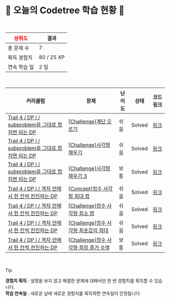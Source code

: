 # 🌲 오늘의 Codetree 학습 현황 🌲

<br />

| <span style="color:red;display:block;text-align:center;"> **성취도**</span> | 결과 |
|---|---|
| 총 문제 수 | 7 |
| 획득 경험치 | 80 / 25 XP |
| 연속 학습 일 | 2 일 |

<br />

|커리큘럼|문제|난이도|상태|코드 링크|
|---|---|---|---|---|
|[Trail 4 / DP I / subproblem을 그대로 합치면 되는 DP](https://https://en.codetree.ai/trail-info/intermediate-low/)|[[Challenge]계단 오르기](https://https://en.codetree.ai/trails/complete/curated-cards/challenge-climbing-stairs/)|쉬움|Solved|[링크](https://github.com/dozine/codetree-TILs/blob/main/250109/%EA%B3%84%EB%8B%A8%20%EC%98%A4%EB%A5%B4%EA%B8%B0/climbing-stairs.py)|
|[Trail 4 / DP I / subproblem을 그대로 합치면 되는 DP](https://https://en.codetree.ai/trail-info/intermediate-low/)|[[Challenge]사각형 채우기](https://https://en.codetree.ai/trails/complete/curated-cards/challenge-rectangle-fill/)|쉬움|Solved|[링크](https://github.com/dozine/codetree-TILs/blob/main/250109/%EC%82%AC%EA%B0%81%ED%98%95%20%EC%B1%84%EC%9A%B0%EA%B8%B0/rectangle-fill.py)|
|[Trail 4 / DP I / subproblem을 그대로 합치면 되는 DP](https://https://en.codetree.ai/trail-info/intermediate-low/)|[[Challenge]사각형 채우기 3](https://https://en.codetree.ai/trails/complete/curated-cards/challenge-rectangle-fill-3/)|보통|Solved|[링크](https://github.com/dozine/codetree-TILs/blob/main/250109/%EC%82%AC%EA%B0%81%ED%98%95%20%EC%B1%84%EC%9A%B0%EA%B8%B0%203/rectangle-fill-3.py)|
|[Trail 4 / DP I / 격자 안에서 한 칸씩 전진하는 DP](https://https://en.codetree.ai/trail-info/intermediate-low/)|[[Concept]정수 사각형 최대 합](https://https://en.codetree.ai/trails/complete/curated-cards/intro-maximum-sum-path-in-square/)|쉬움|Solved|[링크](https://github.com/dozine/codetree-TILs/blob/main/250109/%EC%A0%95%EC%88%98%20%EC%82%AC%EA%B0%81%ED%98%95%20%EC%B5%9C%EB%8C%80%20%ED%95%A9/maximum-sum-path-in-square.py)|
|[Trail 4 / DP I / 격자 안에서 한 칸씩 전진하는 DP](https://https://en.codetree.ai/trail-info/intermediate-low/)|[[Challenge]정수 사각형 최소 합](https://https://en.codetree.ai/trails/complete/curated-cards/challenge-minimum-sum-path-in-square/)|쉬움|Solved|[링크](https://github.com/dozine/codetree-TILs/blob/main/250109/%EC%A0%95%EC%88%98%20%EC%82%AC%EA%B0%81%ED%98%95%20%EC%B5%9C%EC%86%8C%20%ED%95%A9/minimum-sum-path-in-square.py)|
|[Trail 4 / DP I / 격자 안에서 한 칸씩 전진하는 DP](https://https://en.codetree.ai/trail-info/intermediate-low/)|[[Challenge]정수 사각형 최솟값의 최대](https://https://en.codetree.ai/trails/complete/curated-cards/challenge-maximin-path-in-square/)|쉬움|Solved|[링크](https://github.com/dozine/codetree-TILs/blob/main/250109/%EC%A0%95%EC%88%98%20%EC%82%AC%EA%B0%81%ED%98%95%20%EC%B5%9C%EC%86%9F%EA%B0%92%EC%9D%98%20%EC%B5%9C%EB%8C%80/maximin-path-in-square.py)|
|[Trail 4 / DP I / 격자 안에서 한 칸씩 전진하는 DP](https://https://en.codetree.ai/trail-info/intermediate-low/)|[[Challenge]정수 사각형 최장 증가 수열](https://https://en.codetree.ai/trails/complete/curated-cards/challenge-lis-on-the-integer-grid/)|보통|Solved|[링크](https://github.com/dozine/codetree-TILs/blob/main/250109/%EC%A0%95%EC%88%98%20%EC%82%AC%EA%B0%81%ED%98%95%20%EC%B5%9C%EC%9E%A5%20%EC%A6%9D%EA%B0%80%20%EC%88%98%EC%97%B4/lis-on-the-integer-grid.py)|


<br />

> [!TIP]
> **경험치 획득** : 설명을 보지 않고 해결한 문제에 대해서만 한 번 경험치를 획득할 수 있습니다.  
> **학습 연속일** : 새로운 날에 새로운 경험치를 획득하면 연속일이 인정됩니다.

